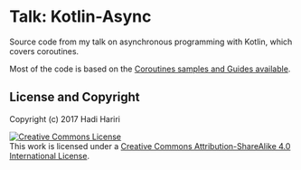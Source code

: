 # Talk: Kotlin-Async

Source code from my talk on asynchronous programming with Kotlin, which covers coroutines. 

Most of the code is based on the [Coroutines samples and Guides available](https://github.com/Kotlin/kotlinx.coroutines/blob/master/coroutines-guide.md).


## License and Copyright

Copyright (c) 2017 Hadi Hariri

<a rel="license" href="http://creativecommons.org/licenses/by-sa/4.0/"><img alt="Creative Commons License" style="border-width:0" src="https://i.creativecommons.org/l/by-sa/4.0/88x31.png" /></a><br />This work is licensed under a <a rel="license" href="http://creativecommons.org/licenses/by-sa/4.0/">Creative Commons Attribution-ShareAlike 4.0 International License</a>.

